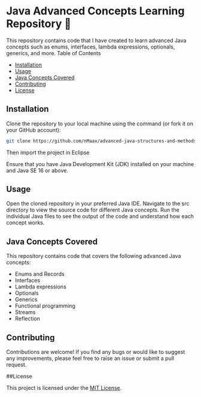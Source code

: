 # Java Advanced Concepts Learning Repository 📖

This repository contains code that I have created to learn advanced Java concepts such as enums, interfaces, lambda expressions, optionals, generics, and more.
Table of Contents

* [Installation](#Installation)
* [Usage](#Usage)
* [Java Concepts Covered](#Java-Concepts-Covered)
* [Contributing](#Contributing)
* [License](#License)

## Installation

Clone the repository to your local machine using the command (or fork it on your GitHub account):

```bash
git clone https://github.com/nMaax/advanced-java-structures-and-methods.git
```
Then import the project in Eclipse

Ensure that you have Java Development Kit (JDK) installed on your machine and Java SE 16 or above.
    
## Usage

Open the cloned repository in your preferred Java IDE.
Navigate to the src directory to view the source code for different Java concepts.
Run the individual Java files to see the output of the code and understand how each concept works.

## Java Concepts Covered

This repository contains code that covers the following advanced Java concepts:

* Enums and Records
* Interfaces
* Lambda expressions
* Optionals
* Generics
* Functional programming
* Streams
* Reflection

## Contributing

Contributions are welcome! If you find any bugs or would like to suggest any improvements, please feel free to raise an issue or submit a pull request.

##License

This project is licensed under the [MIT License](https://mit-license.org/).
